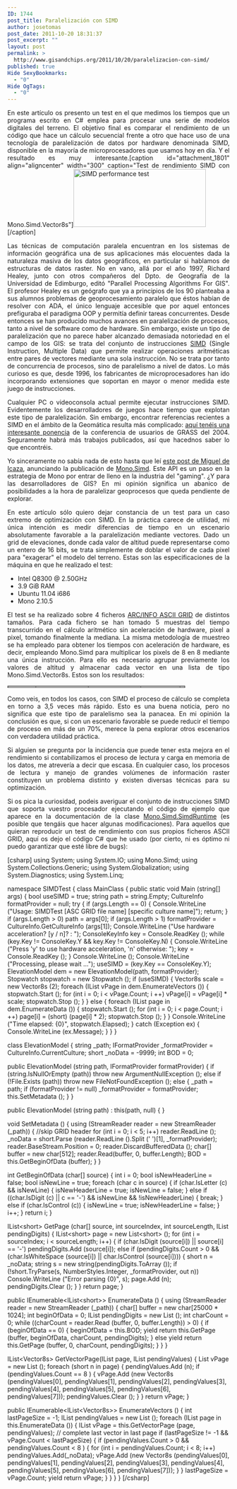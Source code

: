 ```yaml
---
ID: 1744
post_title: Paralelización con SIMD
author: josetomas
post_date: 2011-10-20 18:31:37
post_excerpt: ""
layout: post
permalink: >
  http://www.gisandchips.org/2011/10/20/paralelizacion-con-simd/
published: true
Hide SexyBookmarks:
  - "0"
Hide OgTags:
  - "0"
---
```

<p style="text-align: justify">En este artículo os presento un test en el que medimos los tiempos que un programa escrito en C# emplea para procesar una serie de modelos digitales del terreno. El objetivo final es comparar el rendimiento de un código que hace un cálculo secuencial frente a otro que hace uso de una tecnología de paralelización de datos por hardware denominada SIMD, disponible en la mayoría de microprocesadores que usamos hoy en día. Y el resultado es muy interesante.[caption id="attachment_1801" align="aligncenter" width="300" caption="Test de rendimiento SIMD con Mono.Simd.Vector8s"]<a href="http://www.gisandchips.org/wp-content//SIMD_performance.png"><img src="http://www.gisandchips.org/wp-content//SIMD_performance-300x131.png" alt="SIMD performance test" width="300" height="131" class="size-medium wp-image-1801" /></a>[/caption]<!--more--></p>
<p style="text-align: justify">Las técnicas de computación paralela encuentran en los sistemas de información geográfica una de sus aplicaciones más elocuentes dada la naturaleza masiva de los datos geográficos, en particular si hablamos de estructuras de datos raster. No en vano, allá por el año 1997, Richard Healey, junto con otros compañeros del Dpto. de Geografía de la Universidad de Edimburgo, editó "Parallel Processing Algorithms For GIS". El profesor Healey es un geógrafo que ya a principios de los 90 planteaba a sus alumnos problemas de geoprocesamiento paralelo que éstos habían de resolver con ADA, el único lenguaje accesible que por aquel entonces prefiguraba el paradigma OOP y permitía definir tareas concurrentes. Desde entonces se han producido muchos avances en paralelización de procesos, tanto a nivel de software como de hardware. Sin embargo, existe un tipo de paralelización que no parece haber alcanzado demasiada notoriedad en el campo de los GIS: se trata del conjunto de instrucciones <a href="http://en.wikipedia.org/wiki/SIMD">SIMD</a> (Single Instruction, Multiple Data) que permite realizar operaciones aritméticas entre pares de vectores mediante una sola instrucción. No se trata por tanto de concurrencia de procesos, sino de paralelismo a nivel de datos. Lo más curioso es que, desde 1996, los fabricantes de microprocesadores han ido incorporando extensiones que soportan en mayor o menor medida este juego de instrucciones.</p>
<p style="text-align: justify">Cualquier PC o videoconsola actual permite ejecutar instrucciones SIMD. Evidentemente los desarrolladores de juegos hace tiempo que explotan este tipo de paralelización. Sin embargo, encontrar referencias recientes a SIMD en el ámbito de la Geomática resulta más complicado: <a href="http://gisws.media.osaka-cu.ac.jp/grass04/viewpaper.php?id=15">aquí tenéis una interesante ponencia</a> de la conferencia de usuarios de GRASS del 2004. Seguramente habrá más trabajos publicados, así que hacednos saber lo que encontréis.</p>
<p style="text-align: justify">Yo sinceramente no sabía nada de esto hasta que leí <a href="http://tirania.org/blog/archive/2008/Nov-03.html">este post de Miguel de Icaza</a>, anunciando la publicación de <a href="http://docs.go-mono.com/monodoc.ashx?link=N%3aMono.Simd">Mono.Simd</a>. Este API es un paso en la estrategia de Mono por entrar de lleno en la industria del "gaming". ¿Y para las desarrolladores de GIS? En mi opinión significa un abanico de posibilidades a la hora de paralelizar geoprocesos que queda pendiente de explorar.</p>
<p style="text-align: justify">En este artículo sólo quiero dejar constancia de un test para un caso extremo de optimización con SIMD. En la práctica carece de utilidad, mi única intención es medir diferencias de tiempo en un escenario absolutamente favorable a la paralelización mediante vectores. Dado un grid de elevaciones, donde cada valor de altitud puede representarse como un entero de 16 bits, se trata simplemente de doblar el valor de cada pixel para "exagerar" el modelo del terreno. Estas son las especificaciones de la máquina en que he realizado el test:</p>

<ul>
	<li>Intel Q8300 @ 2.50GHz</li>
	<li>3.9 GiB RAM</li>
	<li>Ubuntu 11.04 i686</li>
	<li>Mono 2.10.5</li>
</ul>
<p style="text-align: justify">El test se ha realizado sobre 4 ficheros <a href="http://en.wikipedia.org/wiki/Esri_grid">ARC/INFO ASCII GRID</a> de distintos tamaños. Para cada fichero se han tomado 5 muestras del tiempo transcurrido en el cálculo aritmético sin aceleración de hardware, pixel a pixel, tomando finalmente la mediana. La misma metodología de muestreo se ha empleado para obtener los tiempos con aceleración de hardware, es decir, empleando Mono.Simd para multiplicar los pixels de 8 en 8 mediante una única instrucción. Para ello es necesario agrupar previamente los valores de altitud y almacenar cada vector en una lista de tipo Mono.Simd.Vector8s. Estos son los resultados:</p>

<table style="height: 5px;width: 80%" border="1" cellspacing="1" cellpadding="1" align="center">
<thead>
<tr>
<th scope="col"><span class="Apple-style-span" style="font-weight: normal">File size (MiB)</span></th>
<th scope="col"><span class="Apple-style-span" style="font-weight: normal">Elapsed time (miliseconds)</span></th>
<th scope="col"><span class="Apple-style-span" style="font-weight: normal">Elapsed time with SIMD (miliseconds)</span></th>
<th scope="col"><span class="Apple-style-span" style="font-weight: normal">Time reduction</span></th>
<th scope="col"><span class="Apple-style-span" style="font-weight: normal">Performance gain</span></th>
</tr>
</thead>
<tbody>
<tr>
<td>12.0</td>
<td>49.7447</td>
<td>14.2542</td>
<td>71.3</td>
<td><span style="background-color: #ffd700"><strong>3.5x</strong></span></td>
</tr>
<tr>
<td>48.2</td>
<td>197.5251</td>
<td>56.149</td>
<td>71.6</td>
<td><span style="background-color: #ffd700"><strong>3.5x</strong></span></td>
</tr>
<tr>
<td>192.7</td>
<td>783.0778</td>
<td>216.305</td>
<td>72.4</td>
<td><span style="background-color: #ffd700"><strong>3.6x</strong></span></td>
</tr>
<tr>
<td>535.4</td>
<td>2180.8665</td>
<td>618.2225</td>
<td>71.7</td>
<td><span style="background-color: #ffd700"><strong>3.5x</strong></span></td>
</tr>
</tbody>
</table>
<p style="text-align: justify">Como veis, en todos los casos, con SIMD el proceso de cálculo se completa en torno a 3,5 veces más rápido. Esto es una buena noticia, pero no significa que este tipo de paralelismo sea la panacea. En mi opinión la conclusión es que, si con un escenario favorable se puede reducir el tiempo de proceso en más de un 70%, merece la pena explorar otros escenarios con verdadera utilidad práctica.</p>
<p style="text-align: justify">Si alguien se pregunta por la incidencia que puede tener esta mejora en el rendimiento si contabilizamos el proceso de lectura y carga en memoria de los datos, me atrevería a decir que escasa. En cualquier caso, los procesos de lectura y manejo de grandes volúmenes de información raster constituyen un problema distinto y existen diversas técnicas para su optimización.</p>
<p style="text-align: justify">Si os pica la curiosidad, podeis averiguar el conjunto de instrucciones SIMD que soporta vuestro procesador ejecutando el código de ejemplo que aparece en la documentación de la clase <a href="http://docs.go-mono.com/monodoc.ashx?link=T%3aMono.Simd.SimdRuntime">Mono.Simd.SimdRuntime</a> (es posible que tengáis que hacer algunas modificaciones). Para aquellos que quieran reproducir un test de rendimiento con sus propios ficheros ASCII GRID, aquí os dejo el código C# que he usado (por cierto, ni es óptimo ni puedo garantizar que esté libre de bugs):</p>

[csharp]
using System;
using System.IO;
using Mono.Simd;
using System.Collections.Generic;
using System.Globalization;
using System.Diagnostics;
using System.Linq;

namespace SIMDTest
{
 class MainClass
 {
  public static void Main (string[] args)
  {
   bool useSIMD = true;
   string path = string.Empty;
   CultureInfo formatProvider = null;
   try {
    if (args.Length == 0) {
     Console.WriteLine (&quot;Usage: SIMDTest [ASC GRID file name] [specific culture name]&quot;);
     return;
    }
    if (args.Length &gt; 0)
     path = args[0];
    if (args.Length &gt; 1)
     formatProvider = CultureInfo.GetCultureInfo (args[1]);
    Console.WriteLine (&quot;Use hardware acceleration? [y / n]? : &quot;);
    ConsoleKeyInfo key = Console.ReadKey ();
    while (key.Key != ConsoleKey.Y &amp;&amp; key.Key != ConsoleKey.N) {
     Console.WriteLine (&quot;Press 'y' to use hardware acceleration, 'n' otherwise: &quot;);
     key = Console.ReadKey ();
    }
    Console.WriteLine ();
    Console.WriteLine (&quot;Processing, please wait ...&quot;);
    useSIMD = (key.Key == ConsoleKey.Y);
    ElevationModel dem = new ElevationModel(path, formatProvider);
    Stopwatch stopwatch = new Stopwatch ();
    if (useSIMD) {
     Vector8s scale = new Vector8s (2);
     foreach (IList vPage in dem.EnumerateVectors ()) {
      stopwatch.Start ();
      for (int i = 0; i &lt; vPage.Count; i ++)
       vPage[i] = vPage[i] * scale;
      stopwatch.Stop ();
     }
    } else {
     foreach (IList page in dem.EnumerateData ()) {
      stopwatch.Start ();
      for (int i = 0; i &lt; page.Count; i ++)
       page[i] = (short) (page[i] * 2);
      stopwatch.Stop ();
     }
    }
    Console.WriteLine (&quot;Time elapsed: {0}&quot;, stopwatch.Elapsed);
   } catch (Exception ex) {
    Console.WriteLine (ex.Message);
   }
  }
 }

 class ElevationModel
 {
  string _path;
  IFormatProvider _formatProvider = CultureInfo.CurrentCulture;
  short _noData = -9999;
  int BOD = 0;

  public ElevationModel (string path, IFormatProvider formatProvider)
  {
   if (string.IsNullOrEmpty (path))
    throw new ArgumentNullException ();
   else if (!File.Exists (path))
    throw new FileNotFoundException ();
   else {
    _path = path;
    if (formatProvider != null)
     _formatProvider = formatProvider;
    this.SetMetadata ();
   }
  }

  public ElevationModel (string path) : this(path, null)
  {
  }

  void SetMetadata ()
  {
   using (StreamReader reader = new StreamReader (_path)) {
    //skip GRID header
    for (int i = 0; i &lt; 5; i++)
     reader.ReadLine ();
    _noData = short.Parse (reader.ReadLine ().Split (' ')[1], _formatProvider);
    reader.BaseStream.Position = 0;
    reader.DiscardBufferedData ();
    char[] buffer = new char[512];
    reader.Read(buffer, 0, buffer.Length);
    BOD = this.GetBeginOfData (buffer);
   }
  }

  int GetBeginOfData (char[] source)
  {
   int i = 0;
   bool isNewHeaderLine = false;
   bool isNewLine = true;
   foreach (char c in source) {
    if (char.IsLetter (c) &amp;&amp; isNewLine) {
     isNewHeaderLine = true;
     isNewLine = false;
    } else if ((char.IsDigit (c) || c == '-') &amp;&amp; isNewLine &amp;&amp; !isNewHeaderLine) {
     break;
    } else if (char.IsControl (c)) {
     isNewLine = true;
     isNewHeaderLine = false;
    }
    i++;
   }
   return i;
  }

  IList&lt;short&gt; GetPage (char[] source, int sourceIndex, int sourceLength, IList pendingDigits)
  {
   IList&lt;short&gt; page = new List&lt;short&gt; ();
   for (int i = sourceIndex; i &lt; sourceLength; i++) {
    if (char.IsDigit (source[i]) || source[i] == '-') 
     pendingDigits.Add (source[i]);
    else if (pendingDigits.Count &gt; 0 &amp;&amp; (char.IsWhiteSpace (source[i]) || char.IsControl (source[i]))) {
     short n = _noData;
     string s = new string(pendingDigits.ToArray ());
     if (!short.TryParse(s, NumberStyles.Integer, _formatProvider, out n))
      Console.WriteLine (&quot;Error parsing {0}&quot;, s);
     page.Add (n);
     pendingDigits.Clear ();
    }
   }
   return page;
  }

  public IEnumerable&lt;IList&lt;short&gt;&gt; EnumerateData ()
  {
   using (StreamReader reader = new StreamReader (_path)) {
    char[] buffer = new char[25000 * 1024];
    int beginOfData = 0;
    IList pendingDigits = new List ();
    int charCount = 0;
    while ((charCount = reader.Read (buffer, 0, buffer.Length)) &gt; 0) {
     if (beginOfData == 0) {
      beginOfData = this.BOD;
      yield return this.GetPage (buffer, beginOfData, charCount, pendingDigits);
     } else
      yield return this.GetPage (buffer, 0, charCount, pendingDigits);
    }
   }
  }

  IList&lt;Vector8s&gt; GetVectorPage(IList page, IList pendingValues)
  {
   List vPage = new List ();
   foreach (short n in page) {
    pendingValues.Add (n);
    if (pendingValues.Count == 8 ) {
     vPage.Add (new Vector8s (pendingValues[0], pendingValues[1],
      pendingValues[2], pendingValues[3], pendingValues[4],
      pendingValues[5], pendingValues[6], pendingValues[7]));
     pendingValues.Clear ();
    }
   }
   return vPage;
  }

  public IEnumerable&lt;IList&lt;Vector8s&gt;&gt; EnumerateVectors ()
  {
   int lastPageSize = -1;
   IList pendingValues = new List ();
   foreach (IList page in this.EnumerateData ()) {
    IList vPage = this.GetVectorPage (page, pendingValues);
    // complete last vector in last page
    if (lastPageSize != -1 &amp;&amp; vPage.Count &lt; lastPageSize) {
     if (pendingValues.Count &gt; 0 &amp;&amp; pendingValues.Count &lt; 8 ) {
      for (int i = pendingValues.Count; i &lt; 8; i++)
	pendingValues.Add(_noData);
      vPage.Add (new Vector8s (pendingValues[0], pendingValues[1],
       pendingValues[2], pendingValues[3], pendingValues[4],
       pendingValues[5], pendingValues[6], pendingValues[7]));
     }
    }
    lastPageSize = vPage.Count;
    yield return vPage;
   }
  }
 }
}
[/csharp]